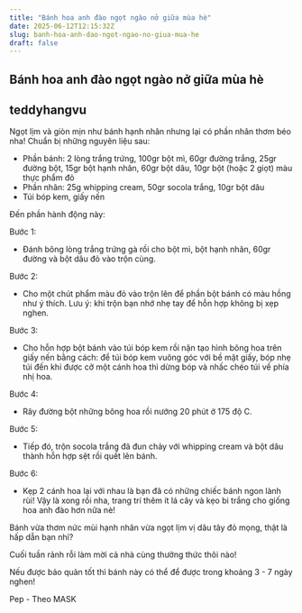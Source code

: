 ```yaml
---
title: "Bánh hoa anh đào ngọt ngào nở giữa mùa hè"
date: 2025-06-12T12:15:32Z
slug: banh-hoa-anh-dao-ngot-ngao-no-giua-mua-he
draft: false
---
```


## Bánh hoa anh đào ngọt ngào nở giữa mùa hè

## teddyhangvu

Ngọt lịm và giòn mịn như bánh hạnh nhân nhưng lại có phần nhân thơm béo nha! 
Chuẩn bị những nguyên liệu sau:


- Phần bánh: 2 lòng trắng trứng, 100gr bột mì, 60gr đường trắng, 25gr đường bột, 15gr bột hạnh nhân, 60gr bột dâu, 10gr bột (hoặc 2 giọt) màu thực phẩm đỏ
- Phần nhân: 25g whipping cream, 50gr socola trắng, 10gr bột dâu
- Túi bóp kem, giấy nến
 
 
Đến phần hành động này: 
 


 
 
Bước 1:
- Đánh bông lòng trắng trứng gà rồi cho bột mì, bột hạnh nhân, 60gr đường và bột dâu đỏ vào trộn cùng.


 
 
Bước 2:
- Cho một chút phẩm màu đỏ vào trộn lên để phần bột bánh có màu hồng như ý thích.
Lưu ý: khi trộn bạn nhớ nhẹ tay để hỗn hợp không bị xẹp nghen.


 
 
Bước 3:
- Cho hỗn hợp bột bánh vào túi bóp kem rồi nặn tạo hình bông hoa trên giấy nến bằng cách: để túi bóp kem vuông góc với bề mặt giấy, bóp nhẹ túi đến khi được cỡ một cánh hoa thì dừng bóp và nhấc chéo túi về phía nhị hoa.


 
 
Bước 4:
- Rây đường bột những bông hoa rồi nướng 20 phút ở 175 độ C.


 
 
Bước 5:
- Tiếp đó, trộn socola trắng đã đun chảy với whipping cream và bột dâu thành hỗn hợp sệt rồi quết lên bánh.


 
 
Bước 6:
- Kẹp 2 cánh hoa lại với nhau là bạn đã có những chiếc bánh ngon lành rùi!
Vậy là xong rồi nha, trang trí thêm ít lá cây và kẹo bi trắng cho giống hoa anh đào hơn nữa nè!
 

 
 

Bánh vừa thơm nức mùi hạnh nhân vừa ngọt lịm vị dâu tây đỏ mọng, thật là hấp dẫn bạn nhỉ?
 
 

 
 

Cuối tuần rảnh rỗi làm mời cả nhà cùng thưởng thức thôi nào!
 
 

Nếu được bảo quản tốt thì bánh này có thể để được trong khoảng 3 - 7 ngày nghen!
 
 

Pep - Theo MASK